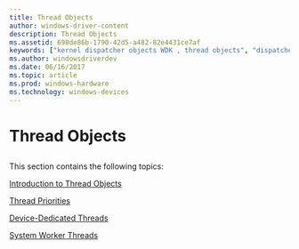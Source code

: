 ```yaml
---
title: Thread Objects
author: windows-driver-content
description: Thread Objects
ms.assetid: 698de86b-1790-42d5-a482-82e4431ce7af
keywords: ["kernel dispatcher objects WDK , thread objects", "dispatcher objects WDK kernel , thread objects"]
ms.author: windowsdriverdev
ms.date: 06/16/2017
ms.topic: article
ms.prod: windows-hardware
ms.technology: windows-devices
---
```


# Thread Objects


## <a href="" id="ddk-thread-objects-kg"></a>


This section contains the following topics:

[Introduction to Thread Objects](introduction-to-thread-objects.md)

[Thread Priorities](thread-priorities.md)

[Device-Dedicated Threads](device-dedicated-threads.md)

[System Worker Threads](system-worker-threads.md)

 

 





